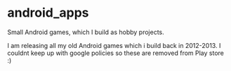 # android_apps
Small Android games, which I build as hobby projects.

I am releasing all my old Android games which i build back in 2012-2013. I couldnt keep up with google policies so these are removed from Play store :)

